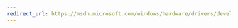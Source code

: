```yaml
---
redirect_url: https://msdn.microsoft.com/windows/hardware/drivers/develop/driver-verifier-properties-for--driver-projects
---
```

